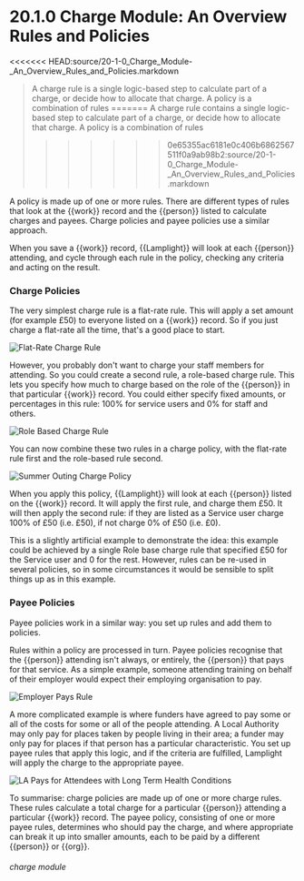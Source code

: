 # 20.1.0 Charge Module: An Overview Rules and Policies

<<<<<<< HEAD:source/20-1-0_Charge_Module-_An_Overview_Rules_and_Policies.markdown
> A charge rule is a single logic-based step to calculate part of a charge, or decide how to allocate that charge. A policy is a combination of rules
=======
> A charge rule contains a single logic-based step to calculate part of a charge, or decide how to allocate that charge. A policy is a combination of rules
>>>>>>> 0e65355ac6181e0c406b6862567511f0a9ab98b2:source/20-1-0_Charge_Module-_An_Overview_Rules_and_Policies.markdown



A policy is made up of one or more rules. There are different types of rules that look at the {{work}} record and the {{person}} listed to calculate charges and payees. Charge policies and payee policies use a similar approach. 

When you save a {{work}} record, {{Lamplight}} will look at each {{person}} attending, and cycle through each rule in the policy, checking any criteria and acting on the result. 

### Charge Policies

The very simplest charge rule is a flat-rate rule. This will apply a set amount (for example £50) to everyone listed on a {{work}} record. So if you just charge a flat-rate all the time, that's a good place to start. 

![Flat-Rate Charge Rule](20.1.0b.png)

However, you probably don't want to charge your staff members for attending. So you could create a second rule, a role-based charge rule. This lets you specify how much to charge based on the role of the {{person}} in that particular {{work}} record. You could either specify fixed amounts, or percentages in this rule: 100% for service users and 0% for staff and others. 

![Role Based Charge Rule](20.1.0a.png)

You can now combine these two rules in a charge policy, with the flat-rate rule first and the role-based rule second. 

![Summer Outing Charge Policy](20.1.0c.png)

When you apply this policy, {{Lamplight}} will look at each {{person}} listed on the {{work}} record. It will apply the first rule, and charge them £50. It will then apply the second rule: if they are listed as a Service user charge 100% of £50 (i.e. £50), if not charge 0% of £50 (i.e. £0). 

This is a slightly artificial example to demonstrate the idea: this example could be achieved by a single Role base charge rule that specified £50 for the Service user and 0 for the rest.  However, rules can be re-used in several policies, so in some circumstances it would be sensible to split things up as in this example.

### Payee Policies

Payee policies work in a similar way: you set up rules and add them to policies. 

Rules within a policy are processed in turn. Payee policies recognise that the {{person}} attending isn't always, or entirely, the {{person}} that pays for that service. As a simple example, someone attending training on behalf of their employer would expect their employing organisation to pay. 

![Employer Pays Rule](20.1.0d.png)

A more complicated example is where funders have agreed to pay some or all of the costs for some or all of the people attending. A Local Authority may only pay for places taken by people living in their area; a funder may only pay for places if that person has a particular characteristic. You set up payee rules that apply this logic, and if the criteria are fulfilled, Lamplight will apply the charge to the appropriate payee. 

![LA Pays for Attendees with Long Term Health Conditions](20.1.0e.png)

To summarise: charge policies are made up of one or more charge rules. These rules calculate a total charge for a particular {{person}} attending a particular {{work}} record. The payee policy, consisting of one or more payee rules, determines who should pay the charge, and where appropriate can break it up into smaller amounts, each to be paid by a different {{person}} or {{org}}. 


###### charge module


